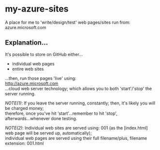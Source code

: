 # my-azure-sites
A place for me to 'write/design/test' web pages/sites run from: azure.microsoft.com

## Explanation...

It's possible to store on GitHub either...

- individual web pages
- entire web sites

...then, run those pages 'live' using:  
http://azure.microsoft.com  
...cloud web server technology;  which allows you to both 'start'/'stop' the server running.  

*NOTE(1)*: If you leave the server running, constantly; then, it's likely you will be charged money;   
therefore, once you've hit 'start'...remember to hit 'stop', afterwards...whenever done testing. 

*NOTE(2)*: Individual web sites are served using: 001 (as the [index.html] web page will be served up, automatically);  
           individual web pages are served using their full filename/plus, filename extension: 001.html
